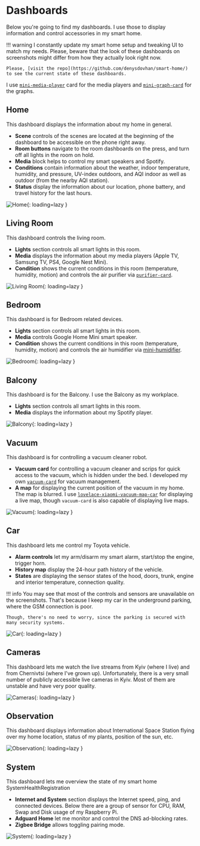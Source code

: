 # Dashboards

Below you're going to find my dashboards. I use those to display information and control accessories in my smart home.

<!-- prettier-ignore -->
!!! warning
    I constantly update my smart home setup and tweaking UI to match my needs. Please, beware that the look of these dashboards on screenshots might differ from how they actually look right now.

    Please, [visit the repo](https://github.com/denysdovhan/smart-home/) to see the current state of these dashboards.

I use [`mini-media-player`](https://github.com/kalkih/mini-media-player) card for the media players and [`mini-graph-card`](https://github.com/kalkih/mini-graph-card) for the graphs.

## Home

This dashboard displays the information about my home in general.

- **Scene** controls of the scenes are located at the beginning of the dashboard to be accessible on the phone right away.
- **Room buttons** navigate to the room dashboards on the press, and turn off all lights in the room on hold.
- **Media** block helps to control my smart speakers and Spotify.
- **Conditions** contain information about the weather, indoor temperature, humidity, and pressure, UV-index outdoors, and AQI indoor as well as outdoor (from the nearby AQI station).
- **Status** display the information about our location, phone battery, and travel history for the last hours.

![Home](https://user-images.githubusercontent.com/3459374/115125884-d37c8100-9fd3-11eb-92c9-74253af26bc6.png){: loading=lazy }

## Living Room

This dashboard controls the living room.

- **Lights** section controls all smart lights in this room.
- **Media** displays the information about my media players (Apple TV, Samsung TV, PS4, Google Nest Mini).
- **Condition** shows the current conditions in this room (temperature, humidity, motion) and controls the air purifier via [`purifier-card`](https://github.com/denysdovhan/purifier-card).

![Living Room](https://user-images.githubusercontent.com/3459374/115125905-f60e9a00-9fd3-11eb-8797-4b0302c12aae.png){: loading=lazy }

## Bedroom

This dashboard is for Bedroom related devices.

- **Lights** section controls all smart lights in this room.
- **Media** controls Google Home Mini smart speaker.
- **Condition** shows the current conditions in this room (temperature, humidity, motion) and controls the air humidifier via [mini-humidifier](https://github.com/artem-sedykh/mini-humidifier).

![Bedroom](https://user-images.githubusercontent.com/3459374/115125917-19394980-9fd4-11eb-8e64-799900c4faef.png){: loading=lazy }

## Balcony

This dashboard is for the Balcony. I use the Balcony as my workplace.

- **Lights** section controls all smart lights in this room.
- **Media** displays the information about my Spotify player.

![Balcony](https://user-images.githubusercontent.com/3459374/115125936-3706ae80-9fd4-11eb-922e-e2d9e4d75517.png){: loading=lazy }

## Vacuum

This dashboard is for controlling a vacuum cleaner robot.

- **Vacuum card** for controlling a vacuum cleaner and scrips for quick access to the vacuum, which is hidden under the bed. I developed my own [`vacuum-card`](https://github.com/denysdovhan/vacuum-card) for vacuum management.
- **A map** for displaying the current position of the vacuum in my home. The map is blurred. I use [`lovelace-xiaomi-vacuum-map-car`](https://github.com/PiotrMachowski/lovelace-xiaomi-vacuum-map-card) for displaying a live map, though `vacuum-card` is also capable of displaying live maps.

![Vacuum](https://user-images.githubusercontent.com/3459374/115125949-50a7f600-9fd4-11eb-96b5-6df3343c9396.png){: loading=lazy }

## Car

This dashboard lets me control my Toyota vehicle.

- **Alarm controls** let my arm/disarm my smart alarm, start/stop the engine, trigger horn.
- **History map** display the 24-hour path history of the vehicle.
- **States** are displaying the sensor states of the hood, doors, trunk, engine and interior temperature, connection quality.

<!-- prettier-ignore -->
!!! info
    You may see that most of the controls and sensors are unavailable on the screenshots. That's because I keep my car in the underground parking, where the GSM connection is poor.

    Though, there's no need to worry, since the parking is secured with many security systems.

![Car](https://user-images.githubusercontent.com/3459374/115125975-71704b80-9fd4-11eb-93ab-60a6fa830c66.png){: loading=lazy }

## Cameras

This dashboard lets me watch the live streams from Kyiv (where I live) and from Chernivtsi (where I've grown up). Unfortunately, there is a very small number of publicly accessible live cameras in Kyiv. Most of them are unstable and have very poor quality.

![Cameras](https://user-images.githubusercontent.com/3459374/115126127-92856c00-9fd5-11eb-93a3-0c7621cd2d53.png){: loading=lazy }

## Observation

This dashboard displays information about International Space Station flying over my home location, status of my plants, position of the sun, etc.

![Observation](https://user-images.githubusercontent.com/3459374/128879826-a365a37d-ea7e-436f-8a8a-3184ce2cf9e2.png){: loading=lazy }

## System

This dashboard lets me overview the state of my smart home SystemHealthRegistration

- **Internet and System** section displays the Internet speed, ping, and connected devices. Below there are a group of sensor for CPU, RAM, Swap and Disk usage of my Raspberry Pi.
- **Adguard Home** let me monitor and control the DNS ad-blocking rates.
- **Zigbee Bridge** allows toggling pairing mode.

![System](https://user-images.githubusercontent.com/3459374/115126227-32db9080-9fd6-11eb-9e47-725c0649261c.png){: loading=lazy }

